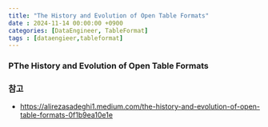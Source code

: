 ```yaml
---
title: "The History and Evolution of Open Table Formats"
date : 2024-11-14 00:00:00 +0900
categories: [DataEngineer, TableFormat]
tags : [dataengieer,tableformat]
---
```



### **PThe History and Evolution of Open Table Formats**

### **참고**

- <https://alirezasadeghi1.medium.com/the-history-and-evolution-of-open-table-formats-0f1b9ea10e1e>
